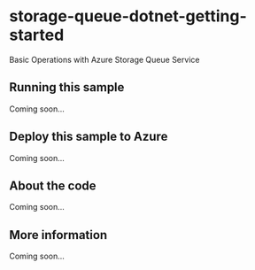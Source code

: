 # storage-queue-dotnet-getting-started
Basic Operations with Azure Storage Queue Service 
## Running this sample
Coming soon...
## Deploy this sample to Azure
Coming soon...
## About the code
Coming soon...
## More information
Coming soon...
